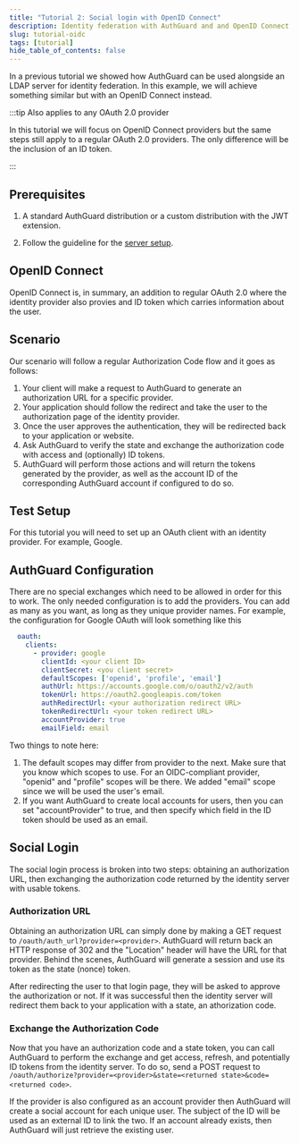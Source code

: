 ```yaml
---
title: "Tutorial 2: Social login with OpenID Connect"
description: Identity federation with AuthGuard and and OpenID Connect provider
slug: tutorial-oidc
tags: [tutorial]
hide_table_of_contents: false
---
```


In a previous tutorial we showed how AuthGuard can be used 
alongside an LDAP server for identity federation. In this 
example, we will achieve something similar but with an OpenID 
Connect instead.

:::tip Also applies to any OAuth 2.0 provider

In this tutorial we will focus on OpenID Connect providers
but the same steps still apply to a regular OAuth 2.0 providers.
The only difference will be the inclusion of an ID token.

:::

<!--truncate-->
## Prerequisites
1. A standard AuthGuard distribution or a custom distribution 
with the JWT extension.

2. Follow the guideline for the [server setup](/docs/setup).

## OpenID Connect
OpenID Connect is, in summary, an addition to regular OAuth 2.0 
where the identity provider also provies and ID token which 
carries information about the user. 

## Scenario
Our scenario will follow a regular Authorization Code flow and 
it goes as follows:
1. Your client will make a request to AuthGuard to generate an 
   authorization URL for a specific provider.
2. Your application should follow the redirect and take the user 
   to the authorization page of the identity provider. 
3. Once the user approves the authentication, they will be 
   redirected back to your application or website.
4. Ask AuthGuard to verify the state and exchange the authorization 
   code with access and (optionally) ID tokens.
5. AuthGuard will perform those actions and will return the 
   tokens generated by the provider, as well as the account ID
   of the corresponding AuthGuard account if configured to do 
   so.

## Test Setup
For this tutorial you will need to set up an OAuth client with 
an identity provider. For example, Google.

## AuthGuard Configuration
There are no special exchanges which need to be allowed in order 
for this to work. The only needed configuration is to add the 
providers. You can add as many as you want, as long as they unique 
provider names. For example, the configuration for Google OAuth 
will look something like this

```yaml
  oauth:
    clients:
      - provider: google
        clientId: <your client ID>
        clientSecret: <you client secret>
        defaultScopes: ['openid', 'profile', 'email']
        authUrl: https://accounts.google.com/o/oauth2/v2/auth
        tokenUrl: https://oauth2.googleapis.com/token
        authRedirectUrl: <your authorization redirect URL>
        tokenRedirectUrl: <your token redirect URL>
        accountProvider: true
        emailField: email
```

Two things to note here:
1. The default scopes may differ from provider to the next. Make 
   sure that you know which scopes to use. For an OIDC-compliant 
   provider, "openid" and "profile" scopes will be there. We added 
   "email" scope since we will be used the user's email.
2. If you want AuthGuard to create local accounts for users, then 
   you can set "accountProvider" to true, and then specify which 
   field in the ID token should be used as an email.

## Social Login
The social login process is broken into two steps: obtaining an 
authorization URL, then exchanging the authorization code returned 
by the identity server with usable tokens. 

### Authorization URL
Obtaining an authorization URL can simply done by making a GET request 
to `/oauth/auth_url?provider=<provider>`. AuthGuard will return 
back an HTTP response of 302 and the "Location" header will have 
the URL for that provider. Behind the scenes, AuthGuard will generate 
a session and use its token as the state (nonce) token.

After redirecting the user to that login page, they will be 
asked to approve the authorization or not. If it was successful 
then the identity server will redirect them back to your application 
with a state, an athorization code.

### Exchange the Authorization Code
Now that you have an authorization code and a state token, you can 
call AuthGuard to perform the exchange and get access, refresh, and 
potentially ID tokens from the identity server. To do so, send a POST 
request to `/oauth/authorize?provider=<provider>&state=<returned state>&code=<returned code>`.

If the provider is also configured as an account provider then 
AuthGuard will create a social account for each unique user. The 
subject of the ID will be used as an external ID to link the two.
If an account already exists, then AuthGuard will just retrieve 
the existing user.

